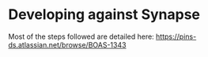 # Developing against Synapse
Most of the steps followed are detailed here:
https://pins-ds.atlassian.net/browse/BOAS-1343
